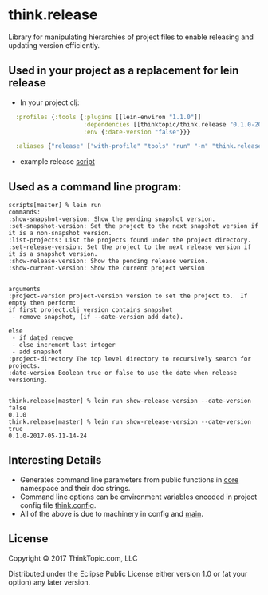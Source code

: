 # think.release

Library for manipulating hierarchies of project files to enable releasing and updating version
efficiently.


## Used in your project as a replacement for lein release

* In your project.clj:

```clojure
  :profiles {:tools {:plugins [[lein-environ "1.1.0"]]
                     :dependencies [[thinktopic/think.release "0.1.0-2017-05-11-14-13"]]
                     :env {:date-version "false"}}}

  :aliases {"release" ["with-profile" "tools" "run" "-m" "think.release.main"]}
```

* example release [script](examples/release.sh)



## Used as a command line program:

```
scripts[master] % lein run
commands:
:show-snapshot-version: Show the pending snapshot version.
:set-snapshot-version: Set the project to the next snapshot version if it is a non-snapshot version.
:list-projects: List the projects found under the project directory.
:set-release-version: Set the project to the next release version if it is a snapshot version.
:show-release-version: Show the pending release version.
:show-current-version: Show the current project version


arguments
:project-version project-version version to set the project to.  If empty then perform:
if first project.clj version contains snapshot
 - remove snapshot, (if --date-version add date).

else
 - if dated remove
 - else increment last integer
 - add snapshot
:project-directory The top level directory to recursively search for projects.
:date-version Boolean true or false to use the date when release versioning.


think.release[master] % lein run show-release-version --date-version false
0.1.0
think.release[master] % lein run show-release-version --date-version true
0.1.0-2017-05-11-14-24
```

## Interesting Details
* Generates command line parameters from public functions in [core](src/think/release/core.clj) namespace and their doc strings.
* Command line options can be environment variables encoded in project config file [think.config](http://github.com/thinktopic/think.config).
* All of the above is due to machinery in config and [main](src/think/release/main.clj).
## License

Copyright © 2017 ThinkTopic.com, LLC

Distributed under the Eclipse Public License either version 1.0 or (at
your option) any later version.
